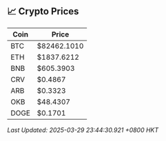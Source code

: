## 📈 Crypto Prices

| Coin | Price |
| ---- | ----- |
| BTC | $82462.1010 |
| ETH | $1837.6212 |
| BNB | $605.3903 |
| CRV | $0.4867 |
| ARB | $0.3323 |
| OKB | $48.4307 |
| DOGE | $0.1701 |

_Last Updated: 2025-03-29 23:44:30.921 +0800 HKT_